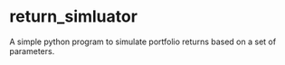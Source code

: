 # return_simluator
A simple python program to simulate portfolio returns based on a set of parameters.

